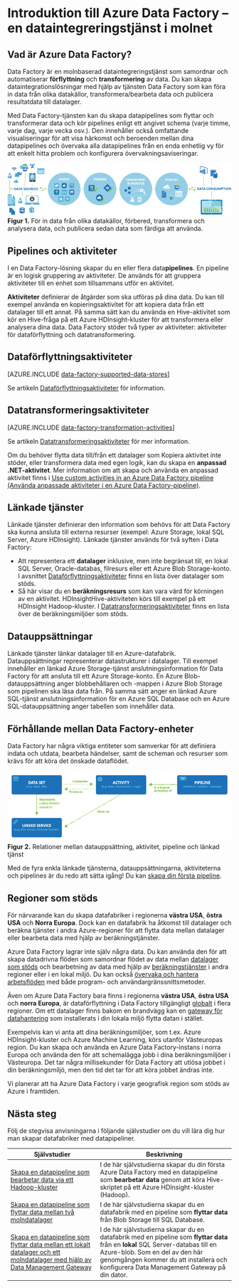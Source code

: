 <properties 
    pageTitle="Introduktion till Data Factory, en dataintegreringstjänst | Microsoft Azure" 
    description="Detta är vad Azure Data Factory är: en molnbaserad dataintegreringstjänst som samordnar och automatiserar förflyttning och transformering av data." 
    keywords="dataintegrering, molnbaserad dataintegrering, azure data factory"
    services="data-factory" 
    documentationCenter="" 
    authors="spelluru" 
    manager="jhubbard" 
    editor="monicar"/>

<tags 
    ms.service="data-factory" 
    ms.workload="data-services" 
    ms.tgt_pltfrm="na" 
    ms.devlang="na" 
    ms.topic="get-started-article" 
    ms.date="09/22/2016" 
    ms.author="spelluru"/>


# Introduktion till Azure Data Factory – en dataintegreringstjänst i molnet

## Vad är Azure Data Factory? 
Data Factory är en molnbaserad dataintegreringstjänst som samordnar och automatiserar **förflyttning** och **transformering** av data. Du kan skapa dataintegrationslösningar med hjälp av tjänsten Data Factory som kan föra in data från olika datakällor, transformera/bearbeta data och publicera resultatdata till datalager. 

Med Data Factory-tjänsten kan du skapa datapipelines som flyttar och transformerar data och kör pipelines enligt ett angivet schema (varje timme, varje dag, varje vecka osv.). Den innehåller också omfattande visualiseringar för att visa härkomst och beroenden mellan dina datapipelines och övervaka alla datapipelines från en enda enhetlig vy för att enkelt hitta problem och konfigurera övervakningsaviseringar.

![Diagram: Data Factory-översikt, en dataintegreringstjänst](./media/data-factory-introduction/what-is-azure-data-factory.png)
**Figur 1.** För in data från olika datakällor, förbered, transformera och analysera data, och publicera sedan data som färdiga att använda.

## Pipelines och aktiviteter
I en Data Factory-lösning skapar du en eller flera data**pipelines**. En pipeline är en logisk gruppering av aktiviteter. De används för att gruppera aktiviteter till en enhet som tillsammans utför en aktivitet. 

**Aktiviteter** definierar de åtgärder som ska utföras på dina data. Du kan till exempel använda en kopieringsaktivitet för att kopiera data från ett datalager till ett annat. På samma sätt kan du använda en Hive-aktivitet som kör en Hive-fråga på ett Azure HDInsight-kluster för att transformera eller analysera dina data. Data Factory stöder två typer av aktiviteter: aktiviteter för dataförflyttning och datatransformering. 
  
## Dataförflyttningsaktiviteter 
[AZURE.INCLUDE [data-factory-supported-data-stores](../../includes/data-factory-supported-data-stores.md)]

Se artikeln [Dataförflyttningsaktiviteter](data-factory-data-movement-activities.md) för information. 

## Datatransformeringsaktiviteter
[AZURE.INCLUDE [data-factory-transformation-activities](../../includes/data-factory-transformation-activities.md)]

Se artikeln [Datatransformeringsaktiviteter](data-factory-data-transformation-activities.md) för mer information.

Om du behöver flytta data till/från ett datalager som Kopiera aktivitet inte stöder, eller transformera data med egen logik, kan du skapa en **anpassad .NET-aktivitet**. Mer information om att skapa och använda en anpassad aktivitet finns i [Use custom activities in an Azure Data Factory pipeline (Använda anpassade aktiviteter i en Azure Data Factory-pipeline)](data-factory-use-custom-activities.md).

## Länkade tjänster
Länkade tjänster definierar den information som behövs för att Data Factory ska kunna ansluta till externa resurser (exempel: Azure Storage, lokal SQL Server, Azure HDInsight). Länkade tjänster används för två syften i Data Factory:

- Att representera ett **datalager** inklusive, men inte begränsat till, en lokal SQL Server, Oracle-databas, filresurs eller ett Azure Blob Storage-konto. I avsnittet [Dataförflyttningsaktiviteter](data-factory-data-movement-activities.md) finns en lista över datalager som stöds. 
- Så här visar du en **beräkningsresurs** som kan vara värd för körningen av en aktivitet. HDInsightHive-aktiviteten körs till exempel på ett HDInsight Hadoop-kluster. I [Datatransformeringsaktiviteter](data-factory-data-transformation-activities.md) finns en lista över de beräkningsmiljöer som stöds. 

## Datauppsättningar 
Länkade tjänster länkar datalager till en Azure-datafabrik. Datauppsättningar representerar datastrukturer i datalager. Till exempel innehåller en länkad Azure Storage-tjänst anslutningsinformation för Data Factory för att ansluta till ett Azure Storage-konto. En Azure Blob-datauppsättning anger blobbehållaren och -mappen i Azure Blob Storage som pipelinen ska läsa data från. På samma sätt anger en länkad Azure SQL-tjänst anslutningsinformation för en Azure SQL Database och en Azure SQL-datauppsättning anger tabellen som innehåller data.   

## Förhållande mellan Data Factory-enheter
Data Factory har några viktiga entiteter som samverkar för att definiera indata och utdata, bearbeta händelser, samt de scheman och resurser som krävs för att köra det önskade dataflödet.

![Diagram: Data Factory, en molnbaserad dataintegreringstjänst – nyckelbegrepp](./media/data-factory-introduction/data-integration-service-key-concepts.png)
**Figur 2.** Relationer mellan datauppsättning, aktivitet, pipeline och länkad tjänst

Med de fyra enkla länkade tjänsterna, datauppsättningarna, aktiviteterna och pipelines är du redo att sätta igång! Du kan [skapa din första pipeline](data-factory-build-your-first-pipeline.md). 

## Regioner som stöds
För närvarande kan du skapa datafabriker i regionerna **västra USA**, **östra USA** och **Norra Europa**. Dock kan en datafabrik ha åtkomst till datalager och beräkna tjänster i andra Azure-regioner för att flytta data mellan datalager eller bearbeta data med hjälp av beräkningstjänster. 

Azure Data Factory lagrar inte själv några data. Du kan använda den för att skapa datadrivna flöden som samordnar flödet av data mellan [datalager som stöds](data-factory-data-movement-activities.md#supported-data-stores) och bearbetning av data med hjälp av [beräkningstjänster](data-factory-compute-linked-services.md) i andra regioner eller i en lokal miljö. Du kan också [övervaka och hantera arbetsflöden](data-factory-monitor-manage-pipelines.md) med både program- och användargränssnittsmetoder. 

Även om Azure Data Factory bara finns i regionerna **västra USA**, **östra USA** och **norra Europa**, är dataförflyttning i Data Factory tillgängligt [globalt](data-factory-data-movement-activities.md#global) i flera regioner. Om ett datalager finns bakom en brandvägg kan en [gateway för datahantering](data-factory-move-data-between-onprem-and-cloud.md) som installerats i din lokala miljö flytta datan i stället. 

Exempelvis kan vi anta att dina beräkningsmiljöer, som t.ex. Azure HDInsight-kluster och Azure Machine Learning, körs utanför Västeuropas region. Du kan skapa och använda en Azure Data Factory-instans i norra Europa och använda den för att schemalägga jobb i dina beräkningsmiljöer i Västeuropa. Det tar några millisekunder för Data Factory att utlösa jobbet i din beräkningsmiljö, men den tid det tar för att köra jobbet ändras inte.

Vi planerar att ha Azure Data Factory i varje geografisk region som stöds av Azure i framtiden.
  
## Nästa steg
Följ de stegvisa anvisningarna i följande självstudier om du vill lära dig hur man skapar datafabriker med datapipeliner. 

Självstudier | Beskrivning
-------- | -----------
[Skapa en datapipeline som bearbetar data via ett Hadoop-kluster](data-factory-build-your-first-pipeline.md) | I de här självstudierna skapar du din första Azure Data Factory med en datapipeline som **bearbetar data** genom att köra Hive-skriptet på ett Azure HDInsight-kluster (Hadoop). |
[Skapa en datapipeline som flyttar data mellan två molndatalager](data-factory-copy-data-from-azure-blob-storage-to-sql-database.md) | I de här självstudierna skapar du en datafabrik med en pipeline som **flyttar data** från Blob Storage till SQL Database.
[Skapa en datapipeline som flyttar data mellan ett lokalt datalager och ett molndatalager med hjälp av Data Management Gateway](data-factory-move-data-between-onprem-and-cloud.md) | I de här självstudierna skapar du en datafabrik med en pipeline som **flyttar data** från en **lokal** SQL Server-databas till en Azure-blob. Som en del av den här genomgången kommer du att installera och konfigurera Data Management Gateway på din dator. 


<!--HONumber=Sep16_HO4-->


